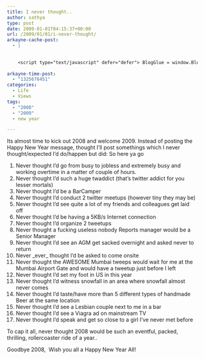 ```yaml
---
title: I never thought..
author: sathya
type: post
date: 2009-01-01T04:15:37+00:00
url: /2009/01/01/i-never-thought/
arkayne-cache-post:
  - |
    
    
    <script type="text/javascript" defer="defer"> BlogGlue = window.BlogGlue || window.Arkayne || {}; BlogGlue.baseurl = 'http://www.blogglue.com'; BlogGlue.go = function(e, a, cid, gid) { var id = a.getAttribute('id'); var orig = a.getAttribute('href'); var target = a.getAttribute('target'); var redir = [BlogGlue.baseurl, 'link', cid, gid, ''].join('/'); redir += '?ts=' + Math.random(); redir += '&amp;url=' + escape(a.href); a.setAttribute('href', redir); setTimeout('BlogGlue.restore("' + id + '", "' + orig + '")', 0); return true; }; BlogGlue.restore = function(id, orig) { var a = document.getElementById(id); if (a) a.setAttribute('href', orig); }; </script> <div class="blogglue_plugin" style="display:block;margin:5px 0px 20px 0px;"> <h3 class="blogglue-header blogglue-inner"> More From sathyabhat </h3> <ul class="blogglue-links blogglue-inner"> <li id="blogglue-inner-1"><a href="http://sathyabh.at/2009/02/24/3-months-and-more-to-come/?utm_source=BlogGlue_network&amp;utm_medium=BlogGlue_Plugin" id="blogglue-2942142" target="_parent" onclick="return BlogGlue.go(event, this, 2942148, 2942142);" title="3 Months… And More to Come! » My World">3 Months… And More to Come! » My World</a></li> <li id="blogglue-inner-2"><a href="http://sathyabh.at/2008/09/21/onsite-opportunity-beckons/?utm_source=BlogGlue_network&amp;utm_medium=BlogGlue_Plugin" id="blogglue-2942168" target="_parent" onclick="return BlogGlue.go(event, this, 2942148, 2942168);" title="Onsite opportunity beckons » My World">Onsite opportunity beckons » My World</a></li> <li id="blogglue-inner-3"><a href="http://sathyabh.at/2009/09/29/back-in-india/?utm_source=BlogGlue_network&amp;utm_medium=BlogGlue_Plugin" id="blogglue-2942131" target="_parent" onclick="return BlogGlue.go(event, this, 2942148, 2942131);" title="Back In India » My World">Back In India » My World</a></li> </ul> <div class="blogglue-footer" style="margin:10px 0px;display:block !important"> <a href="http://www.blogglue.com/12928-ab7e24be6f12e678fc1a468df18f3f3f/?utm_source=BlogGlue%20Plugin&amp;utm_medium=Recommend&amp;utm_campaign=Plugin&amp;coupon=SATHYABHAT&amp;blogglue_page=2942148" target="_blank" style="text-decoration:none !important;"> <img src="http://www.gravatar.com/avatar.php?default=%2F%2Fs3.amazonaws.com%2Farkayne-media%2Fimg%2Fprofile%2Fdefault_sm.png&amp;size=24&amp;gravatar_id=1375f202e61682cc4963295f4b0430dc" width="24" height="24" border="0" alt="Blog Margeting Related Posts Plugin For sathyabhat" style="display:inline;margin: 0 5px 0 10px; border:1px solid #AAA; width: 24px !important; height: 24px; !important;"/><span style="position:relative;top:-8px;font-family:'Trebuchet MS'; font-size: 0.8em;">Ask <strong>sathyabhat</strong> To Recommend Your Posts</span> </a> <img class="blogglue-hit" style="border:none;left:-9999px;position:absolute;" src="http://www.blogglue.com/widget/hit/2942148.GIF" border="0" alt="Blog Marketing Related Posts Plugin Counter" /> </div> </div>
    
arkayne-time-post:
  - "1325676451"
categories:
  - Life
  - Views
tags:
  - "2008"
  - "2009"
  - new year

---
```

Its almost time to kick out 2008 and welcome 2009. Instead of posting the Happy New Year message, thought I&#8217;ll post somethings which I never thought/expected I&#8217;d do/happen but did: So here ya go

<!--more-->

  1. Never thought I&#8217;d go from busy to jobless and extremely busy and working overtime in a matter of couple of hours.
  2. Never thought I&#8217;d such a huge twaddict (that&#8217;s twitter addict for you lesser mortals)
  3. Never thought I&#8217;d be a BarCamper
  4. Never thought I&#8217;d conduct 2 twitter meetups (however tiny they may be)
  5. Never thought I&#8217;d see quite a lot of my friends and colleagues get laid off
  6. Never thought I&#8217;d be having a 5KB/s Internet connection
  7. Never thought I&#8217;d organize 2 tweetups
  8. Never thought a fucking useless nobody Reports manager would be a Senior Manager
  9. Never thought I&#8217;d see an AGM get sacked overnight and asked never to return
 10. Never \_ever\_ thought I&#8217;d be asked to come onsite
 11. Never thought the AWESOME Mumbai tweeps would wait for me at the Mumbai Airport Gate and would have a tweetup just before I left
 12. Never thought I&#8217;d set my foot in US in this year
 13. Never thought I&#8217;d witness snowfall in an area where snowfall almost never comes
 14. Never thought I&#8217;d taste/have more than 5 different types of handmade Beer at the same location
 15. Never thought I&#8217;d see a Lesbian couple next to me in a bar
 16. Never thought I&#8217;d see a Viagra ad on mainstream TV
 17. Never thought I&#8217;d speak and get so close to a girl I&#8217;ve never met before

To cap it all, never thought 2008 would be such an eventful, packed, thrilling, rollercoaster ride of a year..

Goodbye 2008,  Wish you all a Happy New Year All!
